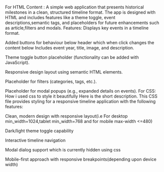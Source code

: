 For  HTML Content :
A simple web application that presents historical milestones in a clean, structured timeline format. The app is designed with HTML and includes features like a theme toggle, event descriptions,semantic tags, and placeholders for future enhancements such as article,filters and modals. Features: Displays key events in a timeline format.

Added buttons for  behaviour below header which when click changes the content below
Includes event year, title, image, and description.

Theme toggle button placeholder (functionality can be added with JavaScript).

Responsive design layout using semantic HTML elements.

Placeholder for filters (categories, tags, etc.).

Placeholder for modal popups (e.g., expanded details on events).
For CSS:
How i used css to style it beautifully Here is the short description.
This CSS file provides styling for a responsive timeline application with the following features:

Clean, modern design with responsive layout(i.e For desktop min_width=1024,tablet min_width=768 and for mobile max-width <=480)

Dark/light theme toggle capability

Interactive timeline navigation

Modal dialog support which is currently hidden using css

Mobile-first approach with responsive breakpoints(depending upon device width)
